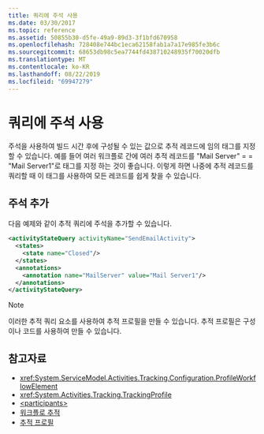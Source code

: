 ```yaml
---
title: 쿼리에 주석 사용
ms.date: 03/30/2017
ms.topic: reference
ms.assetid: 50855b30-d5fe-49a9-89d3-3f1bfd670958
ms.openlocfilehash: 728408e744bc1eca62158fab1a7a17e985fe3b6c
ms.sourcegitcommit: 68653db98c5ea7744fd438710248935f70020dfb
ms.translationtype: MT
ms.contentlocale: ko-KR
ms.lasthandoff: 08/22/2019
ms.locfileid: "69947279"
---
```

# <a name="using-annotation-in-queries"></a>쿼리에 주석 사용
주석을 사용하여 빌드 시간 후에 구성될 수 있는 값으로 추적 레코드에 임의 태그를 지정할 수 있습니다. 예를 들어 여러 워크플로 간에 여러 추적 레코드를 "Mail Server" = = "Mail Server1"로 태그를 지정 하는 것이 좋습니다. 이렇게 하면 나중에 추적 레코드를 쿼리할 때 이 태그를 사용하여 모든 레코드를 쉽게 찾을 수 있습니다.  
  
## <a name="adding-annotations"></a>주석 추가  
 다음 예제와 같이 추적 쿼리에 주석을 추가할 수 있습니다.  
  
```xml  
<activityStateQuery activityName="SendEmailActivity">  
  <states>  
    <state name="Closed"/>  
  </states>  
  <annotations>  
    <annotation name="MailServer" value="Mail Server1"/>  
  </annotations>  
</activityStateQuery>  
```  
  
> [!NOTE]
> 이러한 추적 쿼리 요소를 사용하여 추적 프로필을 만들 수 있습니다. 추적 프로필은 구성이나 코드를 사용하여 만들 수 있습니다.  
  
## <a name="see-also"></a>참고자료

- <xref:System.ServiceModel.Activities.Tracking.Configuration.ProfileWorkflowElement>
- <xref:System.Activities.Tracking.TrackingProfile>
- [\<participants>](participants.md)
- [워크플로 추적](../../../windows-workflow-foundation/workflow-tracking-and-tracing.md)
- [추적 프로필](../../../windows-workflow-foundation/tracking-profiles.md)

